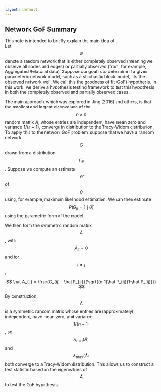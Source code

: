 ```yaml
---
layout: default
---
```


## Network GoF Summary

This note is intended to briefly explain the main idea of .   
Let $$G$$ denote a random network that is either completely observed (meaning we observe all nodes and edges) or partially observed (from, for example, Aggregated Relatonal data). Suppose our goal is to determine if a given parameteric network model, such as a stochastic block model, fits the observed network well. We call this the goodness of fit (GoF) hypothesis. In this work, we derive a hypothesis testing framework to test this hypothesis in both the completely observed and partially observed cases.

The main approach, which was explored in Jing (2016) and others, is that the smallest and largest eigenvalues of the $$n \times n$$ random matrix $A$, whose entries are independent, have mean zero and variance $1/(n-1)$, converge in distribution to the Tracy-Widom distribution.  To apply this to the network GoF problem, suppose that we have a random network $$G$$ drawn from a distribution $$F_\theta$$. Suppose we compute an estimate $$\hat \theta$$ of $$\theta$$ using, for example, maximum likelihood estimation. We can then estimate $$P(G_{ij} = 1 \mid \hat \theta)$$ using the parametric form of the model.

We then form the symmetric random matrix $$\hat A$$, with $$\hat A_{ii} = 0$$ and for $$i \neq j$$,

$$ \hat A_{ij} = \frac{G_{ij} - \hat P_{ij}}{\sqrt{(n-1)\hat P_{ij}(1-\hat P_{ij})}} .$$

By construction, $$\hat A$$ is a symmetric random matrix whose entries are (approximately) independent, have mean zero, and variance $$1/(n-1)$$, so $$\lambda_{\min}(\hat A)$$ and $$\lambda_{\max}(\hat A)$$ both converge to a Tracy-Widom distribution. This allows us to construct a test statistic based on the eigenvalues of $$\hat A$$ to test the GoF hypothesis. 









